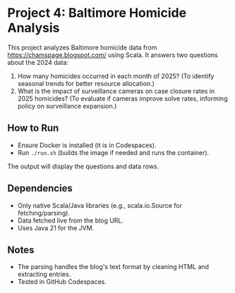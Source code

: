 # Project 4: Baltimore Homicide Analysis

This project analyzes Baltimore homicide data from https://chamspage.blogspot.com/ using Scala. It answers two questions about the 2024 data:

1. How many homicides occurred in each month of 2025? (To identify seasonal trends for better resource allocation.)
2. What is the impact of surveillance cameras on case closure rates in 2025 homicides? (To evaluate if cameras improve solve rates, informing policy on surveillance expansion.)

## How to Run
- Ensure Docker is installed (it is in Codespaces).
- Run `./run.sh` (builds the image if needed and runs the container).

The output will display the questions and data rows.

## Dependencies
- Only native Scala/Java libraries (e.g., scala.io.Source for fetching/parsing).
- Data fetched live from the blog URL.
- Uses Java 21 for the JVM.

## Notes
- The parsing handles the blog's text format by cleaning HTML and extracting entries.
- Tested in GitHub Codespaces.
